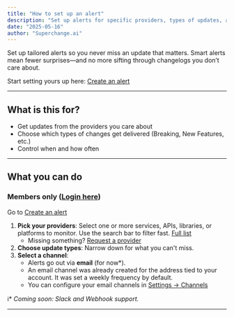 ```yaml
---
title: "How to set up an alert"  
description: "Set up alerts for specific providers, types of updates, and delivery preferences"  
date: "2025-05-16"  
author: "Superchange.ai"  
---
```


Set up tailored alerts so you never miss an update that matters. Smart alerts mean fewer surprises—and no more sifting through changelogs you don’t care about.

Start setting yours up here: [Create an alert](https://www.superchange.ai/alerts/new)

<hr>

## What is this for?
- Get updates from the providers you care about  
- Choose which types of changes get delivered (Breaking, New Features, etc.)  
- Control when and how often  
<hr>

## What you can do  
### Members only ([Login here](https://www.superchange.ai/login))
Go to [Create an alert](https://www.superchange.ai/alerts/new)  

1. **Pick your providers**: Select one or more services, APIs, libraries, or platforms to monitor. Use the search bar to filter fast. [Full list](https://www.superchange.ai/providers/all)  
   - Missing something? [Request a provider](https://www.superchange.ai/providers/all#more)  
2. **Choose update types**: Narrow down for what you can't miss.
3. **Select a channel**:  
   - Alerts go out via **email** (for now*).  
   - An email channel was already created for the address tied to your account. It was set a weekly frequency by default.
   - You can configure your email channels in [Settings → Channels](https://www.superchange.ai/settings/channels)  


ℹ️* *Coming soon: Slack and Webhook support.*

<hr>
